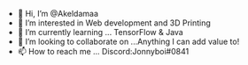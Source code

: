 - 👋 Hi, I’m @Akeldamaa
- 👀 I’m interested in Web development and 3D Printing
- 🌱 I’m currently learning ... TensorFlow & Java
- 💞️ I’m looking to collaborate on ...Anything I can add value to!
- 📫 How to reach me ... Discord:Jonnyboi#0841

<!---
Akeldamaa/Akeldamaa is a ✨ special ✨ repository because its `README.md` (this file) appears on your GitHub profile.
You can click the Preview link to take a look at your changes.
--->
